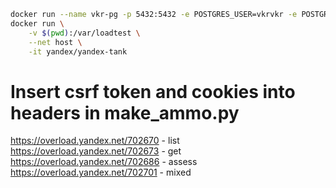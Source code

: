 ```sh
docker run --name vkr-pg -p 5432:5432 -e POSTGRES_USER=vkrvkr -e POSTGRES_PASSWORD=vkrvkr -e POSTGRES_DB=vkrdb -d postgres:13.3
docker run \
    -v $(pwd):/var/loadtest \
    --net host \
    -it yandex/yandex-tank
```
# Insert csrf token and cookies into headers in make_ammo.py
https://overload.yandex.net/702670 - list
https://overload.yandex.net/702673 - get
https://overload.yandex.net/702686 - assess
https://overload.yandex.net/702701 - mixed